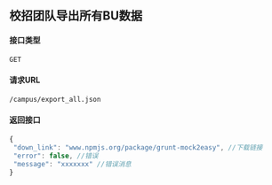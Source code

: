## 校招团队导出所有BU数据
#### 接口类型
	GET
#### 请求URL
	/campus/export_all.json
#### 返回接口
```js
{
 "down_link": "www.npmjs.org/package/grunt-mock2easy", //下载链接
 "error": false, //错误
 "message": "xxxxxxx" //错误消息
}
```
